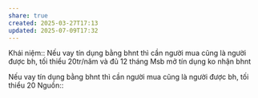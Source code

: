 ```yaml
---
share: true
created: 2025-03-27T17:13
updated: 2025-07-09T17:32
---
```

Khái niệm:: 
Nếu vay tín dụng bằng bhnt thì cần người mua cũng là người được bh, tối thiểu 20tr/năm và đủ 12 tháng
Msb mở tín dụng ko nhận bhnt

Nếu vay tín dụng bằng bhnt thì cần người mua cũng là người được bh, tối thiểu 20
Nguồn:: 
